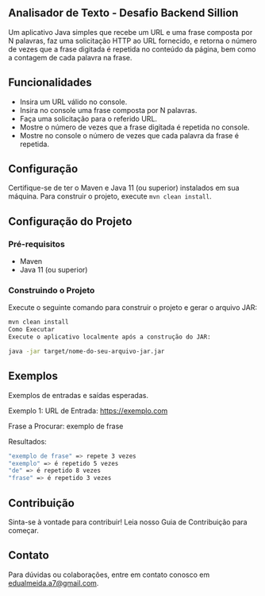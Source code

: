 ## Analisador de Texto - Desafio Backend Sillion

Um aplicativo Java simples que recebe um URL e uma frase composta por N palavras, faz uma solicitação HTTP ao URL
fornecido, e retorna o número de vezes que a frase digitada é repetida no conteúdo da página, bem como a contagem de
cada palavra na frase.

## Funcionalidades

- Insira um URL válido no console.
- Insira no console uma frase composta por N palavras.
- Faça uma solicitação para o referido URL.
- Mostre o número de vezes que a frase digitada é repetida no console.
- Mostre no console o número de vezes que cada palavra da frase é repetida.


## Configuração

Certifique-se de ter o Maven e Java 11 (ou superior) instalados em sua máquina. Para construir o projeto,
execute `mvn clean install`.

## Configuração do Projeto

### Pré-requisitos

- Maven
- Java 11 (ou superior)

### Construindo o Projeto

Execute o seguinte comando para construir o projeto e gerar o arquivo JAR:

```bash
mvn clean install
Como Executar
Execute o aplicativo localmente após a construção do JAR:
```

```bash
java -jar target/nome-do-seu-arquivo-jar.jar
```

## Exemplos

Exemplos de entradas e saídas esperadas.

Exemplo 1:
URL de Entrada: https://exemplo.com

Frase a Procurar: exemplo de frase

Resultados:

```bash
"exemplo de frase" => repete 3 vezes
"exemplo" => é repetido 5 vezes
"de" => é repetido 8 vezes
"frase" => é repetido 3 vezes
```

## Contribuição

Sinta-se à vontade para contribuir! Leia nosso Guia de Contribuição para começar.

## Contato

Para dúvidas ou colaborações, entre em contato conosco em edualmeida.a7@gmail.com.